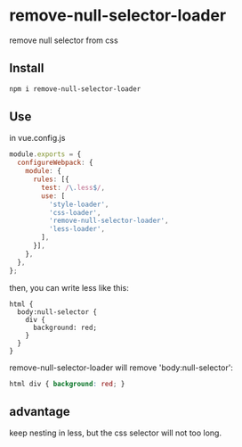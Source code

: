 # remove-null-selector-loader

remove null selector from css

## Install
```bash
npm i remove-null-selector-loader
```

## Use
in vue.config.js
```js
module.exports = {
  configureWebpack: {
    module: {
      rules: [{
        test: /\.less$/,
        use: [
          'style-loader',
          'css-loader',
          'remove-null-selector-loader',
          'less-loader',
        ],
      }],
    },
  },
};
```
then, you can write less like this:
```less
html {
  body:null-selector {
    div {
      background: red;
    }
  }
}
```
remove-null-selector-loader will remove 'body:null-selector':
```css
html div { background: red; }
```

## advantage
keep nesting in less, but the css selector will not too long.